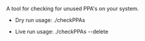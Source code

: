 A tool for checking for unused PPA's on your system.

- Dry run usage: ./checkPPAs

- Live run usage: ./checkPPAs --delete

